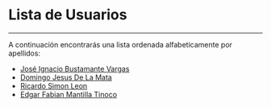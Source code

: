 # Lista de Usuarios
---

A continuación encontrarás una lista ordenada alfabeticamente por apellidos:

* [José Ignacio Bustamante Vargas](jose.bustamante.md)
* [Domingo Jesus De La Mata](domingo.delamata.md)
* [Ricardo Simon Leon](ricardo.leon.md)
* [Edgar Fabian Mantilla Tinoco](edgar.mantilla.md)


